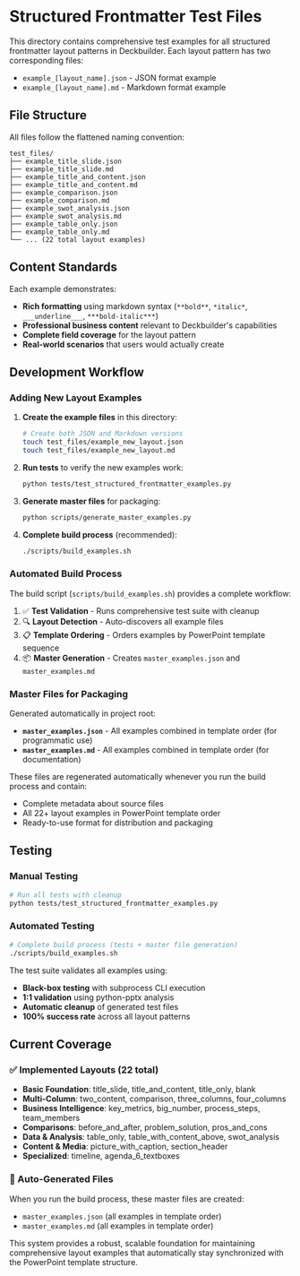 # Structured Frontmatter Test Files

This directory contains comprehensive test examples for all structured frontmatter layout patterns in Deckbuilder. Each layout pattern has two corresponding files:

- `example_[layout_name].json` - JSON format example
- `example_[layout_name].md` - Markdown format example  

## File Structure

All files follow the flattened naming convention:
```
test_files/
├── example_title_slide.json
├── example_title_slide.md
├── example_title_and_content.json
├── example_title_and_content.md
├── example_comparison.json
├── example_comparison.md
├── example_swot_analysis.json
├── example_swot_analysis.md
├── example_table_only.json
├── example_table_only.md
└── ... (22 total layout examples)
```

## Content Standards

Each example demonstrates:
- **Rich formatting** using markdown syntax (`**bold**`, `*italic*`, `___underline___`, `***bold-italic***`)
- **Professional business content** relevant to Deckbuilder's capabilities
- **Complete field coverage** for the layout pattern
- **Real-world scenarios** that users would actually create

## Development Workflow

### Adding New Layout Examples

1. **Create the example files** in this directory:
   ```bash
   # Create both JSON and Markdown versions
   touch test_files/example_new_layout.json
   touch test_files/example_new_layout.md
   ```

2. **Run tests** to verify the new examples work:
   ```bash
   python tests/test_structured_frontmatter_examples.py
   ```

3. **Generate master files** for packaging:
   ```bash
   python scripts/generate_master_examples.py
   ```

4. **Complete build process** (recommended):
   ```bash
   ./scripts/build_examples.sh
   ```

### Automated Build Process

The build script (`scripts/build_examples.sh`) provides a complete workflow:
1. ✅ **Test Validation** - Runs comprehensive test suite with cleanup
2. 🔍 **Layout Detection** - Auto-discovers all example files
3. 📋 **Template Ordering** - Orders examples by PowerPoint template sequence
4. 📦 **Master Generation** - Creates `master_examples.json` and `master_examples.md`

### Master Files for Packaging

Generated automatically in project root:
- **`master_examples.json`** - All examples combined in template order (for programmatic use)
- **`master_examples.md`** - All examples combined in template order (for documentation)

These files are regenerated automatically whenever you run the build process and contain:
- Complete metadata about source files
- All 22+ layout examples in PowerPoint template order
- Ready-to-use format for distribution and packaging

## Testing

### Manual Testing
```bash
# Run all tests with cleanup
python tests/test_structured_frontmatter_examples.py
```

### Automated Testing
```bash
# Complete build process (tests + master file generation)
./scripts/build_examples.sh
```

The test suite validates all examples using:
- **Black-box testing** with subprocess CLI execution
- **1:1 validation** using python-pptx analysis
- **Automatic cleanup** of generated test files
- **100% success rate** across all layout patterns

## Current Coverage

### ✅ Implemented Layouts (22 total)
- **Basic Foundation**: title_slide, title_and_content, title_only, blank
- **Multi-Column**: two_content, comparison, three_columns, four_columns
- **Business Intelligence**: key_metrics, big_number, process_steps, team_members
- **Comparisons**: before_and_after, problem_solution, pros_and_cons
- **Data & Analysis**: table_only, table_with_content_above, swot_analysis
- **Content & Media**: picture_with_caption, section_header
- **Specialized**: timeline, agenda_6_textboxes

### 🔄 Auto-Generated Files
When you run the build process, these master files are created:
- `master_examples.json` (all examples in template order)
- `master_examples.md` (all examples in template order)

This system provides a robust, scalable foundation for maintaining comprehensive layout examples that automatically stay synchronized with the PowerPoint template structure.